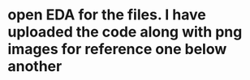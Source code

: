 # open EDA for the files. I have uploaded the code along with png images for reference one below another

